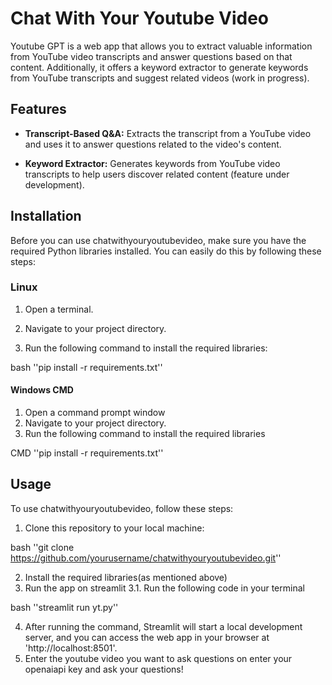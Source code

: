 # Chat With Your Youtube Video

Youtube GPT is a web app that allows you to extract valuable information from YouTube video transcripts and answer questions based on that content. Additionally, it offers a keyword extractor to generate keywords from YouTube transcripts and suggest related videos (work in progress).

## Features

- **Transcript-Based Q&A:** Extracts the transcript from a YouTube video and uses it to answer questions related to the video's content.

- **Keyword Extractor:** Generates keywords from YouTube video transcripts to help users discover related content (feature under development).

## Installation

Before you can use chatwithyouryoutubevideo, make sure you have the required Python libraries installed. You can easily do this by following these steps:

### Linux

1. Open a terminal.

2. Navigate to your project directory.

3. Run the following command to install the required libraries:

bash
''pip install -r requirements.txt''


#### Windows CMD

1. Open a command prompt window
2. Navigate to your project directory.
3. Run the following command to install the required libraries

CMD
''pip install -r requirements.txt''




## Usage

To use chatwithyouryoutubevideo, follow these steps:

1. Clone this repository to your local machine:

bash
''git clone https://github.com/yourusername/chatwithyouryoutubevideo.git''





2. Install the required libraries(as mentioned above)
3. Run the app on streamlit 
3.1. Run the following code in your terminal

bash
''streamlit run yt.py''

4. After running the command, Streamlit will start a local development server, and you can access the web app in your browser at 'http://localhost:8501'.
5. Enter the youtube video you want to ask questions on enter your openaiapi key and ask your questions!

